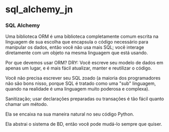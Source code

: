 # sql_alchemy_jn

### SQL Alchemy
Uma biblioteca ORM é uma biblioteca completamente comum escrita na linguagem de sua escolha que encapsula o código necessário para manipular os dados, então você não usa mais SQL; você interage diretamente com um objeto na mesma linguagem que está usando.

Por que devemos usar ORM?
DRY: Você escreve seu modelo de dados em apenas um lugar, e é mais fácil atualizar, manter e reutilizar o código.

Você não precisa escrever seu SQL zoado (a maioria dos programadores não são bons nisso, porque SQL é tratado como uma "sub" linguagem, quando na realidade é uma linguagem muito poderosa e complexa).

Sanitização; usar declarações preparadas ou transações é tão fácil quanto chamar um método.

Ela se encaixa na sua maneira natural no seu código Python.

Ela abstrai o sistema de BD, então você pode mudá-lo sempre que quiser.